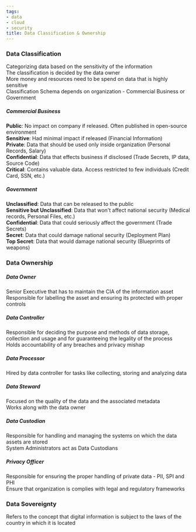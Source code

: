 ```yaml
---
tags:
- data
- cloud
- security
title: Data Classification & Ownership
---
```


### Data Classification  
Categorizing data based on the sensitivity of the information  
The classification is decided by the data owner  
More money and resources need to be spend on data that is highly sensitive  
Classification Schema depends on organization - Commercial Business or Government

##### Commercial Business
**Public**: No impact on company if released. Often published in open-source environment  
**Sensitive**: Had minimal impact if released (Financial Information)  
**Private**: Data that should be used only inside organization (Personal Records, Salary)  
**Confidential**: Data that effects business if disclosed (Trade Secrets, IP data, Source Code)  
**Critical**: Contains valuable data. Access restricted to few individuals (Credit Card, SSN, etc.)

##### Government
**Unclassified**: Data that can be released to the public  
**Sensitive but Unclassified**: Data that won't affect national security (Medical records, Personal Files, etc.)  
**Confidential**: Data that could seriously affect the government (Trade Secrets)  
**Secret**: Data that could damage national security (Deployment Plan)  
**Top Secret**: Data that would damage national security (Blueprints of weapons)

### Data Ownership

##### Data Owner  
Senior Executive that has to maintain the CIA of the information asset  
Responsible for labelling the asset and ensuring its protected with proper controls

##### Data Controller  
Responsible for deciding the purpose and methods of data storage, collection and usage and for guaranteeing the legality of the process  
Holds accountability of any breaches and privacy mishap  

##### Data Processor
Hired by data controller for tasks like collecting, storing and analyzing data  

##### Data Steward  
Focused on the quality of the data and the associated metadata  
Works along with the data owner  

##### Data Custodian  
Responsible for handling and managing the systems on which the data assets are stored  
System Administrators act as Data Custodians

##### Privacy Officer  
Responsible for ensuring the proper handling of private data - PII, SPI and PHI  
Ensure that organization is complies with legal and regulatory frameworks 

### Data Sovereignty
Refers to the concept that digital information is subject to the laws of the country in which it is located
